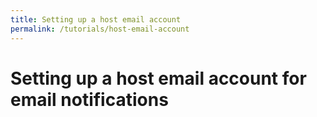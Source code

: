 ```yaml
---
title: Setting up a host email account
permalink: /tutorials/host-email-account
---
```


# Setting up a host email account for email notifications

